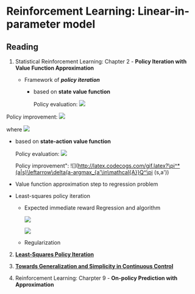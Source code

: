 # Reinforcement Learning: Linear-in-parameter model

## Reading

1. Statistical Reinforcement Learning: Chapter 2 - **Policy Iteration with Value Function Approximation**

   - Framework of ***policy iteration*** 

     - based on **state value function**

       Policy evaluation: ![](http://latex.codecogs.com/gif.latex?V^{\pi}(s)=\mathbb{E}_{p(s'|s,a)\pi(a|s)}[r(s,a,s')+\gammaV^{\pi}(s')])
     
  Policy improvement: ![](http://latex.codecogs.com/gif.latex?\pi^*(a|s)\leftarrow\delta(a-a^{\pi}(s)))
     
  where ![](http://latex.codecogs.com/gif.latex?a^{\pi}(s)=argmax_{a\in\mathcal{A}}\{\mathbb{E}_{p(s'|s,a)\pi(a|s)}[r(s,a,s')+\gammaV^{\pi}(s')]\})
     
- based on **state-action value function**
     
  Policy evaluation: ![](http://latex.codecogs.com/gif.latex?Q^{\pi}(s,a)=\mathbb{E}_{\pi(a'|s')p(s'|s,a)}[r(s,a)+\gammaQ^{\pi}(s',a')])
     
  Policy improvement": ![](http://latex.codecogs.com/gif.latex?\pi^*(a|s)\leftarrow\delta(a-argmax_{a'\in\mathcal{A}}Q^\pi (s,a'))
     
- Value function approximation step to regression problem
   
- Least-squares policy iteration
   
  - Expected immediate reward Regression and algorithm
   
    ![](http://latex.codecogs.com/gif.latex?\psi(s,a)=\phi(s,a)-\gamma\mathbb{E}_{\pi(a'|s')p(s'|s,a)}[\phi(s',a')])
   
    ![](http://latex.codecogs.com/gif.latex?r(s,a)\approx\theta^T\psi(s,a))
   
  - Regularization
   
2. **[Least-Squares Policy Iteration](http://www.jmlr.org/papers/volume4/lagoudakis03a/lagoudakis03a.pdf)**

3. **[Towards Generalization and Simplicity in Continuous Control](http://papers.nips.cc/paper/7233-towards-generalization-and-simplicity-in-continuous-control)**

4. Reinforcement Learning: Charpter 9 - **On-policy Prediction with Approximation**

